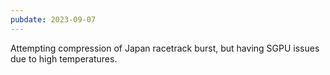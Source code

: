 ```yaml
---
pubdate: 2023-09-07
---
```


Attempting compression of Japan racetrack burst, but having SGPU issues due to high temperatures.
